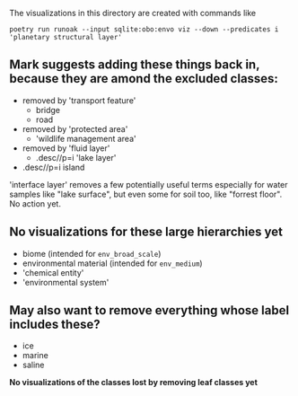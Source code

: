 The visualizations in this directory are created with commands like

```shell
poetry run runoak --input sqlite:obo:envo viz --down --predicates i 'planetary structural layer'
```

## Mark suggests adding these things back in, because they are amond the excluded classes:

- removed by 'transport feature'
    - bridge
    - road
- removed by 'protected area'
    - 'wildlife management area'
- removed by 'fluid layer'
    - .desc//p=i 'lake layer'
- .desc//p=i island

'interface layer' removes a few potentially useful terms especially for water samples like "lake surface", but even some
for soil too, like "forrest floor". No action yet.

## No visualizations for these large hierarchies yet

- biome (intended for `env_broad_scale`)
- environmental material (intended for `env_medium`)
- 'chemical entity'
- 'environmental system'

## May also want to remove everything whose label includes these?
- ice
- marine
- saline

**No visualizations of the classes lost by removing leaf classes yet**